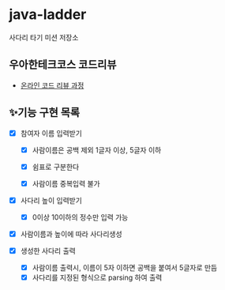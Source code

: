 # java-ladder

사다리 타기 미션 저장소

## 우아한테크코스 코드리뷰

- [온라인 코드 리뷰 과정](https://github.com/woowacourse/woowacourse-docs/blob/master/maincourse/README.md)

## ✨기능 구현 목록
- [x] 참여자 이름 입력받기
  - [x] 사람이름은 공백 제외 1글자 이상, 5글자 이하
  - [x] 쉼표로 구분한다
  - [x] 사람이름 중복입력 불가  


- [x] 사다리 높이 입력받기
  - [x] 0이상 10이하의 정수만 입력 가능


- [x] 사람이름과 높이에 따라 사다리생성

- [x] 생성한 사다리 출력
  - [x] 사람이름 출력시, 이름이 5자 이하면 공백을 붙여서 5글자로 만듬 
  - [x] 사다리를 지정된 형식으로 parsing 하여 출력